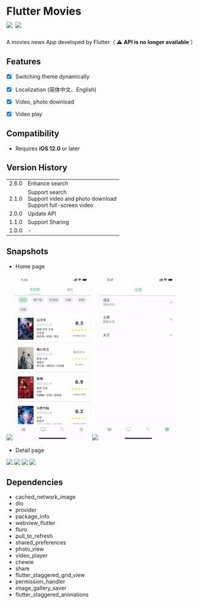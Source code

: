 <h1>
Flutter Movies</br>
<a href="https://raw.githubusercontent.com/ZzzM/ Flutter-Movies
/master/LICENSE">
  <img src="https://img.shields.io/github/license/ZzzM/Flutter-Movies"></a>
<a href="https://zzzm.github.io/2020/02/26/movies_flutter/">
  <img src="https://img.shields.io/badge/docs-%E4%B8%AD%E6%96%87-red">
</a>
</h1>

A movies news App developed by Flutter（ ⚠️ **API is no longer available** ）


## Features
- [x] Switching theme dynamically
- [x] Localization (简体中文、English)
- [x] Video, photo download
- [x] Video play 


## Compatibility
- Requires **iOS 12.0** or later

## Version History

|       |      |
| ----  | ---- |
| 2.6.0 | Enhance search |
| 2.1.0 | Support search<br>Support video and photo download<br>Support full-screen video |
| 2.0.0 | Update API |
| 1.1.0 | Support Sharing |
| 1.0.0 | - |


## Snapshots

- Home page

<img src="previews/1.gif" width = 200> <img src="previews/2.gif" width = 200>
<img src="previews/3.gif" width = 200> <img src="previews/4.gif" width = 200>


- Detail page

<img src="previews/5.gif" width = 200> <img src="previews/6.gif" width = 200>
<img src="previews/7.gif" width = 200> <img src="previews/8.gif" width = 200>


## Dependencies
- cached_network_image
- dio
- provider
- package_info
- webview_flutter
- fluro
- pull_to_refresh
- shared_preferences
- photo_view
- video_player
- chewie
- share
- flutter_staggered_grid_view
- permission_handler
- image_gallery_saver
- flutter_staggered_animations
